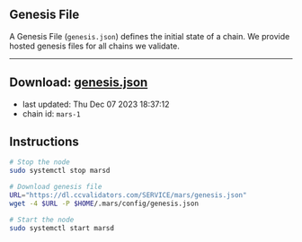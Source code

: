 ## Genesis File
A Genesis File (`genesis.json`) defines the initial state of a chain. We provide hosted genesis files for all chains we validate.

---
**Download: [genesis.json](https://dl.ccvalidators.com/SERVICE/mars/genesis.json)**
---

- last updated: Thu Dec 07 2023 18:37:12
- chain id: `mars-1`

## Instructions
```sh
# Stop the node
sudo systemctl stop marsd

# Download genesis file
URL="https://dl.ccvalidators.com/SERVICE/mars/genesis.json"
wget -4 $URL -P $HOME/.mars/config/genesis.json

# Start the node
sudo systemctl start marsd
```
